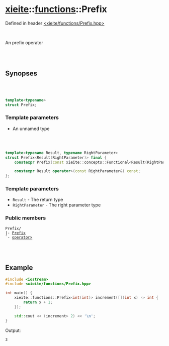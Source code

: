 # [xieite](../../README.md)::[functions](../functions.md)::Prefix
Defined in header [<xieite/functions/Prefix.hpp>](../../include/xieite/functions/Prefix.hpp)

<br/>

An prefix operator

<br/><br/>

## Synopses

<br/><br/>

```cpp
template<typename>
struct Prefix;
```
### Template parameters
- An unnamed type

<br/><br/>

```cpp
template<typename Result, typename RightParameter>
struct Prefix<Result(RightParameter)> final {
	constexpr Prefix(const xieite::concepts::Functional<Result(RightParameter)> auto&);

	constexpr Result operator>(const RightParameter&) const;
};
```
### Template parameters
- `Result` - The return type
- `RightParameter` - The right parameter type
### Public members
<pre><code>Prefix/
|- <a href="./Prefix/constructor.md">Prefix</a>
`- <a href="./Prefix/operatorMode.md">operator></a>
</code></pre>

<br/><br/>

## Example
```cpp
#include <iostream>
#include <xieite/functions/Prefix.hpp>

int main() {
	xieite::functions::Prefix<int(int)> increment([](int x) -> int {
		return x + 1;
	});

	std::cout << (increment> 2) << '\n';
}
```
Output:
```
3
```
